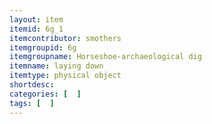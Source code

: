 ```yaml
---
layout: item
itemid: 6g_1
itemcontributor: smothers
itemgroupid: 6g
itemgroupname: Horseshoe-archaeological dig
itemname: laying down
itemtype: physical object
shortdesc: 
categories: [  ]
tags: [  ]
---
```







